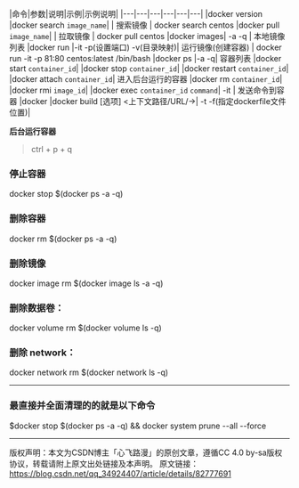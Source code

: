 |命令|参数|说明|示例|示例说明|
|---|---|---|---|---|---|
|docker version 
|docker search `image_name`| | 搜索镜像 | docker search centos 
|docker pull `image_name`| | 拉取镜像 | docker pull centos 
|docker images| -a -q | 本地镜像列表
|docker run |-it -p(设置端口) -v(目录映射)| 运行镜像(创建容器) |   docker run -it -p 81:80 centos:latest /bin/bash
|docker ps |-a -q| 容器列表
|docker start `container_id`| 
|docker stop `container_id`| 
|docker restart `container_id`| 
|docker attach `container_id`| 进入后台运行的容器 
|docker rm `container_id`|
|docker rmi `image_id`|
|docker exec `container_id` `command`| -it | 发送命令到容器
|docker 
|docker build [选项] <上下文路径/URL/->| -t -f(指定dockerfile文件位置)| 



****后台运行容器****
> ctrl + p + q



### 停止容器
docker stop $(docker ps -a -q)

### 删除容器
docker rm $(docker ps -a -q)

### 删除镜像
docker image rm $(docker image ls -a -q)

### 删除数据卷：
docker volume rm $(docker volume ls -q)

### 删除 network：
docker network rm $(docker network ls -q)

-----------------------------------------------------------------------------
### 最直接并全面清理的的就是以下命令

$docker stop $(docker ps -a -q) && docker system prune --all --force

-----------------------------------------------------------------------------
版权声明：本文为CSDN博主「心飞路漫」的原创文章，遵循CC 4.0 by-sa版权协议，转载请附上原文出处链接及本声明。
原文链接：https://blog.csdn.net/qq_34924407/article/details/82777691